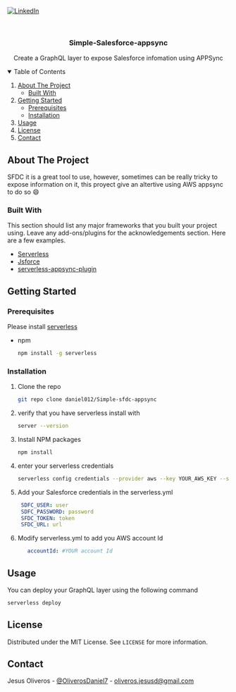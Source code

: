 [![LinkedIn][linkedin-shield]][linkedin-url]



<!-- PROJECT LOGO -->
<br />
<p align="center">
 
  <h3 align="center">Simple-Salesforce-appsync</h3>

  <p align="center">
    Create a GraphQL layer to expose Salesforce infomation using APPSync 
    <br />
  </p>
</p>



<!-- TABLE OF CONTENTS -->
<details open="open">
  <summary>Table of Contents</summary>
  <ol>
    <li>
      <a href="#about-the-project">About The Project</a>
      <ul>
        <li><a href="#built-with">Built With</a></li>
      </ul>
    </li>
    <li>
      <a href="#getting-started">Getting Started</a>
      <ul>
        <li><a href="#prerequisites">Prerequisites</a></li>
        <li><a href="#installation">Installation</a></li>
      </ul>
    </li>
    <li><a href="#usage">Usage</a></li>
    <li><a href="#license">License</a></li>
    <li><a href="#contact">Contact</a></li>
  </ol>
</details>



<!-- ABOUT THE PROJECT -->
## About The Project

SFDC it is a great tool to use, however, sometimes can be really tricky to expose information on it, this proyect give an altertive using AWS appsync to do so :smile:

### Built With

This section should list any major frameworks that you built your project using. Leave any add-ons/plugins for the acknowledgements section. Here are a few examples.
* [Serverless](https://www.serverless.com/)
* [Jsforce](https://jsforce.github.io/)
* [serverless-appsync-plugin](https://www.serverless.com/plugins/serverless-appsync-plugin)



<!-- GETTING STARTED -->
## Getting Started

### Prerequisites

Please install [serverless](https://www.serverless.com/framework/docs/getting-started/) 
* npm
  ```sh
  npm install -g serverless
  ```

### Installation

1. Clone the repo
   ```sh
   git repo clone daniel012/Simple-sfdc-appsync
   ```
2. verify that you have serverless install with 
   ```sh
   server --version
   ```
3. Install NPM packages
   ```sh
   npm install
   ```
4. enter your serverless credentials  
   ```sh
   serverless config credentials --provider aws --key YOUR_AWS_KEY --secret YOUR_AWS_SECRET -o
   ```
5. Add your Salesforce credentials in the serverless.yml
   ```yml
    SDFC_USER: user
    SDFC_PASSWORD: password
    SFDC_TOKEN: token
    SFDC_URL: url
   ```
7. Modify serverless.yml to add you AWS account Id 
   ```yml
      accountId: #YOUR account Id
   ```



<!-- Usage -->
## Usage
You can deploy your GraphQL layer using the following command 
```sh
serverless deploy
```

<!-- LICENSE -->
## License

Distributed under the MIT License. See `LICENSE` for more information.



<!-- CONTACT -->
## Contact

Jesus Oliveros - [@OliverosDaniel7](https://twitter.com/OliverosDaniel7) - oliveros.jesusd@gmail.com


<!-- MARKDOWN LINKS & IMAGES -->
<!-- https://www.markdownguide.org/basic-syntax/#reference-style-links -->
[contributors-shield]: https://img.shields.io/github/contributors/othneildrew/Best-README-Template.svg?style=for-the-badge
[contributors-url]: https://github.com/othneildrew/Best-README-Template/graphs/contributors
[linkedin-shield]: https://img.shields.io/badge/-LinkedIn-black.svg?style=for-the-badge&logo=linkedin&colorB=555
[linkedin-url]: https://www.linkedin.com/in/jesus-oliveros-507556108/
